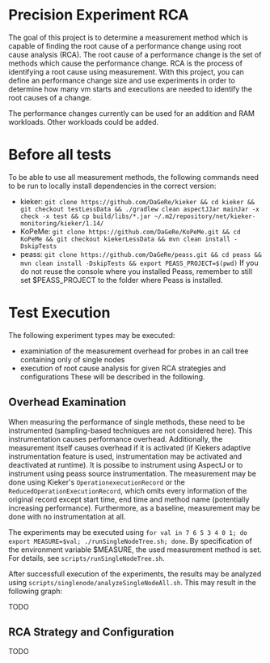 Precision Experiment RCA
===================== 

The goal of this project is to determine a measurement method which is capable of finding the root cause of a performance change using root cause analysis (RCA). The root cause of a performance change is the set of methods which cause the performance change. RCA is the process of identifying a root cause using measurement. With this project, you can define an performance change size and use experiments in order to determine how many vm starts and executions are needed to identify the root causes of a change.

The performance changes currently can be used for an addition and RAM workloads. Other workloads could be added.

# Before all tests

To be able to use all measurement methods, the following commands need to be run to locally install dependencies in the correct version:
- kieker: `git clone https://github.com/DaGeRe/kieker && cd kieker && git checkout testLessData && ./gradlew clean aspectJJar mainJar -x check -x test && cp build/libs/*.jar ~/.m2/repository/net/kieker-monitoring/kieker/1.14/`
- KoPeMe: `git clone https://github.com/DaGeRe/KoPeMe.git && cd KoPeMe && git checkout kiekerLessData && mvn clean install -DskipTests`
- peass: `git clone https://github.com/DaGeRe/peass.git && cd peass && mvn clean install -DskipTests && export PEASS_PROJECT=$(pwd)`
If you do not reuse the console where you installed Peass, remember to still set $PEASS_PROJECT to the folder where Peass is installed.

# Test Execution

The following experiment types may be executed:
- examiniation of the measurement overhead for probes in an call tree containing only of single nodes
- execution of root cause analysis for given RCA strategies and configurations
These will be described in the following.

## Overhead Examination

When measuring the performance of single methods, these need to be instrumented (sampling-based techniques are not considered here). This instrumentation causes performance overhead. Additionally, the measurement itself causes overhead if it is activated (if Kiekers adaptive instrumentation feature is used, instrumentation may be activated and deactivated at runtime). It is possibe to instrument using AspectJ or to instrument using peass source instrumentation. The measurement may be done using Kieker's `OperationexecutionRecord` or the `ReducedOperationExecutionRecord`, which omits every information of the original record except start time, end time and method name (potentially increasing performance). Furthermore, as a baseline, measurement may be done with no instrumentation at all.

The experiments may be executed using `for val in 7 6 5 3 4 0 1; do export MEASURE=$val; ./runSingleNodeTree.sh; done`. By specification of the environment variable $MEASURE, the used measurement method is set. For details, see `scripts/runSingleNodeTree.sh`.


After successfull execution of the experiments, the results may be analyzed using `scripts/singlenode/analyzeSingleNodeAll.sh`. This may result in the following graph:

TODO

## RCA Strategy and Configuration

TODO
